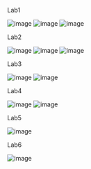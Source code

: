 Lab1

![image](https://github.com/user-attachments/assets/551e740f-8d41-4fb2-b982-7eb86441a250)
![image](https://github.com/user-attachments/assets/f1d747f5-7191-4e75-8704-07053fa88838)
![image](https://github.com/user-attachments/assets/75d3f14c-de69-4ce9-86d2-9329c414d6d8)

Lab2

![image](https://github.com/user-attachments/assets/98309b5d-31c1-4cf5-9af9-7009d1de9336)
![image](https://github.com/user-attachments/assets/e2b780c4-0e70-451d-915d-293f8785db7e)
![image](https://github.com/user-attachments/assets/49204ef0-6252-46b5-8968-7c1f7203f3af)

Lab3

![image](https://github.com/user-attachments/assets/0ebb87ba-bb91-4a38-a301-674b688b38db)
![image](https://github.com/user-attachments/assets/35a38b94-6a1a-44ec-ad30-fa99e1af058a)

Lab4

![image](https://github.com/user-attachments/assets/e69ef372-187e-48fb-af39-aaab91474cb8)
![image](https://github.com/user-attachments/assets/be4f7312-30a3-4af1-88b2-8d289bb9923c)

Lab5

![image](https://github.com/user-attachments/assets/ea3fb739-5de3-4edd-96e7-0704fcad20d6)

Lab6

![image](https://github.com/user-attachments/assets/ae1ab3c4-8859-47ef-ae35-50c77688ad95)
